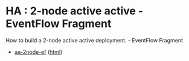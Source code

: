 # HA : 2-node active active - EventFlow Fragment

How to build a 2-node active active deployment. - EventFlow Fragment

* [aa-2node-ef](src/site/markdown/index.md) ([html](https://tibcosoftware.github.io/tibco-streaming-samples/10.4.2/highavailability/aa-2node/aa-2node-ef/))
